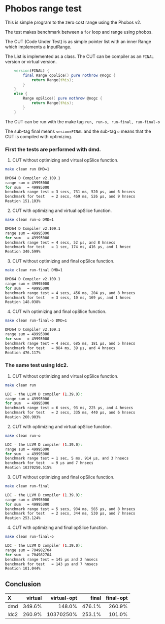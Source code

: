 # Phobos range test

This is simple program to the zero cost range using the Phobos v2.

The test makes benchmark between a `for` loop and range using phobos.

The CUT (Code Under Test) is as simple pointer list with an inner Range which implements a InputRange.

The List is implemented as a class. The CUT can be compiler as an `FINAL` version or virtual version.

```d
    version(FINAL) {
        final Range opSlice() pure nothrow @nogc {
            return Range(this);
        }
    }
    else {
        Range opSlice() pure nothrow @nogc {
            return Range(this);
        }
    }
```

The CUT can be run with the make tag `run, run-o, run-final, run-final-o`

The sub-tag final means `vesion=FINAL` and the sub-tag `o` means that the CUT is compiled with optimizing.

### First the tests are performed with dmd.

1. CUT without optimizing and virtual opSlice function.
```sh
make clean run DMD=1

DMD64 D Compiler v2.109.1
range sum = 49995000
for sum   = 49995000
benchmark range test = 3 secs, 731 ms, 520 μs, and 6 hnsecs
benchmark for test   = 2 secs, 469 ms, 526 μs, and 9 hnsecs
Reation 151.103%
```

2. CUT with optimizing and virtual opSlice function.
```sh
make clean run-o DMD=1

DMD64 D Compiler v2.109.1
range sum = 49995000
for sum   = 49995000
benchmark range test = 4 secs, 52 μs, and 8 hnsecs
benchmark for test   = 1 sec, 174 ms, 416 μs, and 1 hnsec
Reation 340.599%

```

3. CUT without optimizing and final opSilce function.
```sh
make clean run-final DMD=1

DMD64 D Compiler v2.109.1
range sum = 49995000
for sum   = 49995000
benchmark range test = 4 secs, 456 ms, 204 μs, and 8 hnsecs
benchmark for test   = 3 secs, 10 ms, 169 μs, and 1 hnsec
Reation 148.038%
```

4. CUT wih optimizing and final opSlice function.

```sh
make clean run-final-o DMD=1

DMD64 D Compiler v2.109.1
range sum = 49995000
for sum   = 49995000
benchmark range test = 4 secs, 685 ms, 181 μs, and 5 hnsecs
benchmark for test   = 984 ms, 39 μs, and 4 hnsecs
Reation 476.117%
```

### The same test using ldc2.

1. CUT without optimizing and virtual opSlice function.
```sh
make clean run

LDC - the LLVM D compiler (1.39.0):
range sum = 49995000
for sum   = 49995000
benchmark range test = 6 secs, 93 ms, 225 μs, and 4 hnsecs
benchmark for test   = 2 secs, 335 ms, 440 μs, and 6 hnsecs
Reation 260.903%
```

2. CUT with optimizing and virtual opSlice function.
```sh
make clean run-o

LDC - the LLVM D compiler (1.39.0):
range sum = 49995000
for sum   = 49995000
benchmark range test = 1 sec, 5 ms, 914 μs, and 3 hnsecs
benchmark for test   = 9 μs and 7 hnsecs
Reation 10370250.515%
```

3. CUT without optimizing and final opSilce function.

```sh
make clean run-final

LDC - the LLVM D compiler (1.39.0):
range sum = 49995000
for sum   = 49995000
benchmark range test = 5 secs, 934 ms, 565 μs, and 8 hnsecs
benchmark for test   = 2 secs, 344 ms, 530 μs, and 7 hnsecs
Reation 253.124%
```

4. CUT with optimizing and final opSlice function.

```sh
make clean run-final-o

LDC - the LLVM D compiler (1.39.0):
range sum = 704982704
for sum   = 704982704
benchmark range test = 145 μs and 2 hnsecs
benchmark for test   = 143 μs and 7 hnsecs
Reation 101.044%

```

## Conclusion

| X   | virtual | virtual-opt | final  | final-opt |
|:--- | ----:   | ---:        | ---:   | ---:      |
|dmd  | 349.6%  | 148.0%      | 476.1% | 260.9%    |
|ldc2 | 260.9%  | 10370250%   | 253.1% | 101.0%    |



